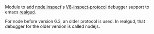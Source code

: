Module to add [node inspect](https://nodejs.org/api/debugger.html)'s [V8-inspect-protocol](https://chromedevtools.github.io/devtools-protocol/v8/)
debugger support to emacs
[realgud](http://github.com/realgud/realgud).

For node before version 6.3, an older protocol is used.  In realgud,
that debugger for the older version is called nodejs.

